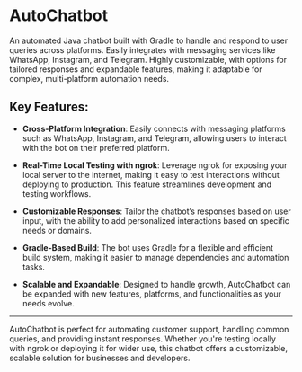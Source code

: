 # AutoChatbot
An automated Java chatbot built with Gradle to handle and respond to user queries across platforms. Easily integrates with messaging services like WhatsApp, Instagram, and Telegram. Highly customizable, with options for tailored responses and expandable features, making it adaptable for complex, multi-platform automation needs.

## Key Features:

- **Cross-Platform Integration**: Easily connects with messaging platforms such as WhatsApp, Instagram, and Telegram, allowing users to interact with the bot on their preferred platform.
  
- **Real-Time Local Testing with ngrok**: Leverage ngrok for exposing your local server to the internet, making it easy to test interactions without deploying to production. This feature streamlines development and testing workflows.
  
- **Customizable Responses**: Tailor the chatbot’s responses based on user input, with the ability to add personalized interactions based on specific needs or domains.
  
- **Gradle-Based Build**: The bot uses Gradle for a flexible and efficient build system, making it easier to manage dependencies and automation tasks.
  
- **Scalable and Expandable**: Designed to handle growth, AutoChatbot can be expanded with new features, platforms, and functionalities as your needs evolve.

---

AutoChatbot is perfect for automating customer support, handling common queries, and providing instant responses. Whether you're testing locally with ngrok or deploying it for wider use, this chatbot offers a customizable, scalable solution for businesses and developers.
